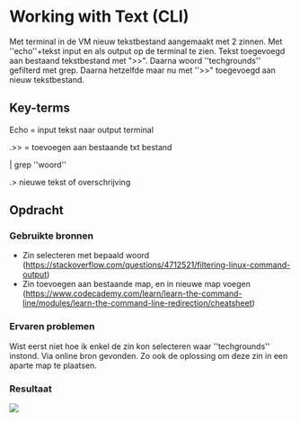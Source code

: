 # Working with Text (CLI)
Met terminal in de VM nieuw tekstbestand aangemaakt met 2 zinnen. Met ''echo''+tekst input en als output op de terminal te zien. Tekst toegevoegd aan bestaand tekstbestand met ">>". Daarna woord ''techgrounds'' gefilterd met grep. Daarna hetzelfde maar nu met ''>>" toegevoegd aan nieuw tekstbestand.
## Key-terms
Echo = input tekst naar output terminal

.>> = toevoegen aan bestaande txt bestand

| grep ''woord'' 

.> nieuwe tekst of overschrijving

## Opdracht
### Gebruikte bronnen
* Zin selecteren met bepaald woord (https://stackoverflow.com/questions/4712521/filtering-linux-command-output)
* Zin toevoegen aan bestaande map, en in nieuwe map voegen (https://www.codecademy.com/learn/learn-the-command-line/modules/learn-the-command-line-redirection/cheatsheet)

### Ervaren problemen
Wist eerst niet hoe ik enkel de zin kon selecteren waar ''techgrounds'' instond. Via online bron gevonden. Zo ook de oplossing om deze zin in een aparte map te plaatsen.

### Resultaat
![](WorkingwithTextScreenshot.jpg)

